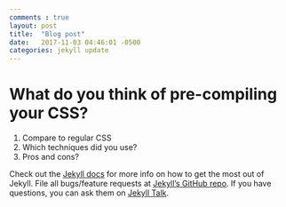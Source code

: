 ```yaml
---
comments : true
layout: post
title:  "Blog post"
date:   2017-11-03 04:46:01 -0500
categories: jekyll update
---
```

# What do you think of pre-compiling your CSS?

1. Compare to regular CSS
2. Which techniques did you use?
3. Pros and cons?


Check out the [Jekyll docs][jekyll-docs] for more info on how to get the most out of Jekyll. File all bugs/feature requests at [Jekyll’s GitHub repo][jekyll-gh]. If you have questions, you can ask them on [Jekyll Talk][jekyll-talk].

[jekyll-docs]: https://jekyllrb.com/docs/home
[jekyll-gh]:   https://github.com/jekyll/jekyll
[jekyll-talk]: https://talk.jekyllrb.com/

